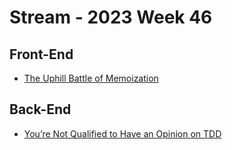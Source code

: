 # Stream - 2023 Week 46

## Front-End

- [The Uphill Battle of Memoization](https://tkdodo.eu/blog/the-uphill-battle-of-memoization)

## Back-End

- [You’re Not Qualified to Have an Opinion on TDD](https://blog.boot.dev/clean-code/youre-not-qualified-for-tech-opinions/)
